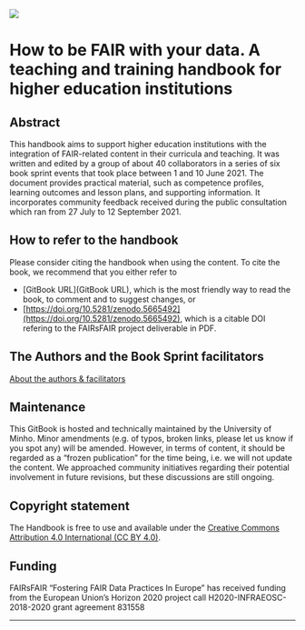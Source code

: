 ![](../Images/2_2_figure_1.png)

# How to be FAIR with your data. A teaching and training handbook for higher education institutions

## Abstract
This handbook aims to support higher education institutions with the integration of FAIR-related content in their curricula and teaching. It was written and edited by a group of about 40 collaborators in a series of six book sprint events that took place between 1 and 10 June 2021. The document provides practical material, such as competence profiles, learning outcomes and lesson plans, and supporting information. It incorporates community feedback received during the public consultation which ran from 27 July to 12 September 2021.

## How to refer to the handbook
Please consider citing the handbook when using the content. To cite the book, we recommend that you either refer to 
- [GitBook URL](GitBook URL), which is the most friendly way to read the book, to comment and to suggest changes, or
- [https://doi.org/10.5281/zenodo.5665492](https://doi.org/10.5281/zenodo.5665492), which is a citable DOI refering to the FAIRsFAIR project deliverable in PDF.

## The Authors and the Book Sprint facilitators
[About the authors \& facilitators](2AboutThisBook/5AboutAuthorsFacilitators.md)

## Maintenance
This GitBook is hosted and technically maintained by the University of Minho. Minor amendments (e.g. of typos, broken links, please let us know if you spot any) will be amended. However, in terms of content, it should be regarded as a “frozen publication” for the time being, i.e. we will not update the content. We approached community initiatives regarding their potential involvement in future revisions, but these discussions are still ongoing.

## Copyright statement
The Handbook is free to use and available under the [Creative Commons Attribution 4.0 International (CC BY 4.0)](https://creativecommons.org/licenses/by/4.0/).

## Funding
FAIRsFAIR “Fostering FAIR Data Practices In Europe” has received funding from the European Union’s Horizon 2020 project call H2020-INFRAEOSC-2018-2020 grant agreement 831558

---

